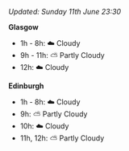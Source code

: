 *Updated: Sunday 11th June 23:30*

**Glasgow**

* 1h - 8h: :cloud: Cloudy
* 9h - 11h: :partly_sunny: Partly Cloudy
* 12h: :cloud: Cloudy

**Edinburgh**

* 1h - 8h: :cloud: Cloudy
* 9h: :partly_sunny: Partly Cloudy
* 10h: :cloud: Cloudy
* 11h, 12h: :partly_sunny: Partly Cloudy
